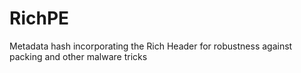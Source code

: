 # RichPE
Metadata hash incorporating the Rich Header for robustness against packing and other malware tricks
